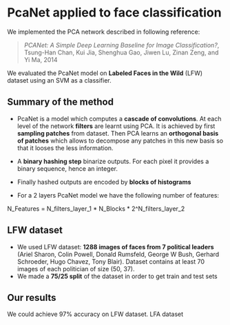 # PcaNet applied to face classification

We implemented the PCA network described in following reference:

> *PCANet: A Simple Deep Learning Baseline for Image Classification?*, Tsung-Han Chan, Kui Jia, Shenghua Gao, Jiwen Lu, Zinan Zeng, and Yi Ma, 2014

We evaluated the PcaNet model on **Labeled Faces in the Wild** (LFW) dataset using an SVM as a classifier.

## Summary of the method

* PcaNet is a model which computes a **cascade of convolutions**. At each level of the network **filters** are learnt using PCA. It is achieved by first **sampling patches** from dataset. Then PCA learns an **orthogonal basis of patches** which allows to decompose any patches in this new basis so that it looses the less information. 

* A **binary hashing step** binarize outputs. For each pixel it provides a binary sequence, hence an integer.

* Finally hashed outputs are encoded by **blocks of histograms**

* For a 2 layers PcaNet model we have the following number of features:

N_Features = N_filters_layer_1 * N_Blocks * 2^N_filters_layer_2


## LFW dataset

* We used LFW dataset: **1288 images of faces from 7 political leaders** (Ariel Sharon, Colin Powell, Donald Rumsfeld, George W Bush, Gerhard Schroeder, Hugo Chavez, Tony Blair). Dataset contains at least 70 images of each politician of size (50, 37).
* We made a **75/25 split** of the dataset in order to get train and test sets

## Our results

We could achieve 97% accuracy on LFW dataset. LFA dataset





